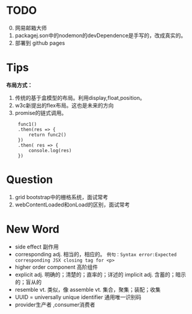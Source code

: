 # TODO
0. 网易邮箱大师
1. packagej.son中的nodemon的devDependence是手写的，改成真实的。
2. 部署到 github pages

# Tips

**布局方式：**
1. 传统的基于盒模型的布局。利用display,float,position。
2. w3c新提出的flex布局。这也是未来的方向
3. promise的链式调用。
    >
        func1()
        .then(res => {
            return func2()
        })
        .then( res => {
            console.log(res)
        })

# Question
1. grid bootstrap中的栅格系统，面试常考
2. webContentLoaded和onLoad的区别，面试常考
# New Word
- side effect 副作用
- corresponding  adj. 相当的，相应的。
    `例句：Syntax error:Expected corresponding JSX closing tag for <p>`
- higher order component 高阶组件
- explicit adj. 明确的；清楚的；直率的；详述的
  implicit adj. 含蓄的；暗示的；盲从的
- resemble vt. 类似，像
  assemble vt. 集合，聚集；装配；收集
- UUID = universally unique identifier 通用唯一识别码
- provider生产者 ,consumer消费者